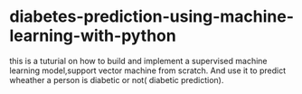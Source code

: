 # diabetes-prediction-using-machine-learning-with-python
this is a tuturial on how to build and implement a supervised machine learning model,support vector machine from scratch.
And use it to predict wheather a person is diabetic or not( diabetic prediction).
